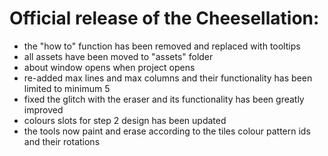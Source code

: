 # Official release of the Cheesellation:
- the "how to" function has been removed and replaced with tooltips
- all assets have been moved to "assets" folder
- about window opens when project opens
- re-added max lines and max columns and their functionality has been limited to minimum 5
- fixed the glitch with the eraser and its functionality has been greatly improved
- colours slots for step 2 design has been updated
- the tools now paint and erase according to the tiles colour pattern ids and their rotations
